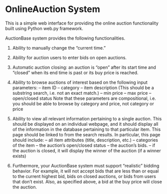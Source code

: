 # OnlineAuction System
This is a simple web interface for providing the online auction functionality built using Python web.py framework. 


AuctionBase system provides the following functionalities.
1. Ability to manually change the “current time.”
2. Ability for auction users to enter bids on open auctions.
3. Automatic auction closing: an auction is “open” after its start time and “closed” when its end time is past or its
   buy price is reached.
4. Ability to browse auctions of interest based on the following input parameters:
    – item ID
    – category
    – item description (This should be a substring search, i.e. not an exact match.)
    – min price
    – max price
    – open/closed status
  Note that these parameters are compositional, i.e. you should be able to browse by category and price, not
  category or price
5. Ability to view all relevant information pertaining to a single auction. This should be displayed on an individual
   webpage, and it should display all of the information in the database pertaining to that particular item. This
   page should be linked to from the search results. In particular, this page should include:
    – all item attributes (title, description, etc.)
    – categories of the item
    – the auction’s open/closed status
    – the auction’s bids.
    – if the auction is closed, it will display the winner of the auction (if a winner exists)

6. Furthermore, your AuctionBase system must support “realistic” bidding behavior. For example, it will not accept
bids that are less than or equal to the current highest bid, bids on closed auctions, or bids from users that don’t exist.
Also, as specified above, a bid at the buy price will close the auction. 
